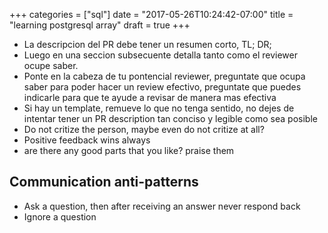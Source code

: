 +++
categories = ["sql"]
date = "2017-05-26T10:24:42-07:00"
title = "learning postgresql array"
draft = true
+++

- La descripcion del PR debe tener un resumen corto, TL; DR;
- Luego en una seccion subsecuente detalla tanto como el reviewer ocupe saber.
- Ponte en la cabeza de tu pontencial reviewer, preguntate que ocupa saber para poder
  hacer un review efectivo, preguntate que puedes indicarle para que te ayude a revisar
  de manera mas efectiva
- Si hay un template, remueve lo que no tenga sentido, no dejes de intentar tener un PR
  description tan conciso y legible como sea posible
- Do not critize the person, maybe even do not critize at all?
- Positive feedback wins always
- are there any good parts that you like? praise them


## Communication anti-patterns
- Ask a question, then after receiving an answer never respond back
- Ignore a question
